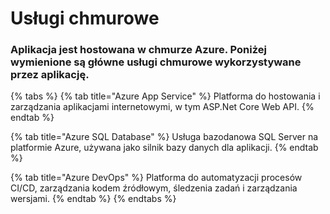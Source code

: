 # Usługi chmurowe



### Aplikacja jest hostowana w chmurze Azure. Poniżej wymienione są główne usługi chmurowe wykorzystywane przez aplikację.



{% tabs %}
{% tab title="Azure App Service" %}
Platforma do hostowania i zarządzania aplikacjami internetowymi, w tym ASP.Net Core Web API.
{% endtab %}

{% tab title="Azure SQL Database" %}
Usługa bazodanowa SQL Server na platformie Azure, używana jako silnik bazy danych dla aplikacji.
{% endtab %}

{% tab title="Azure DevOps" %}
Platforma do automatyzacji procesów CI/CD, zarządzania kodem źródłowym, śledzenia zadań i zarządzania wersjami.
{% endtab %}
{% endtabs %}
